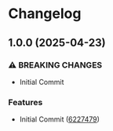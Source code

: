 # Changelog

## 1.0.0 (2025-04-23)


### ⚠ BREAKING CHANGES

* Initial Commit

### Features

* Initial Commit ([6227479](https://github.com/TigerC10/gocd-powershell-task-plugin/commit/622747981b1759cc849ce124f7751c802c6bb74f))
